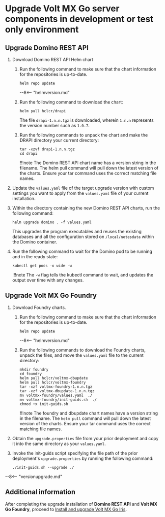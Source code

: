 # Upgrade Volt MX Go server components in development or test only environment


## Upgrade Domino REST API

1. Download Domino REST API Helm chart
    1. Run the following command to make sure that the chart information for the repositories is up-to-date. 

        ```
        helm repo update
        ```

        --8<-- "helmversion.md"
     
    2. Run the following command to download the chart:

        ```
        helm pull hclcr/drapi
        ```
        The file `drapi-1.n.n.tgz` is downloaded, wherein `1.n.n` represents the version number such as `1.0.7`.

    3. Run the following commands to unpack the chart and make the DRAPI directory your current directory:

        ```
        tar -xzvf drapi-1.n.n.tgz
        cd drapi
        ```
        !!!note
            The Domino REST API chart name has a version string in the filename. The helm pull command will pull down the latest version of the charts. Ensure your tar command uses the correct matching file names.

2. Update the `values.yaml` file of the target upgrade version with custom settings you want to apply from the `values.yaml` file of your current installation.
3. Within the directory containing the new Domino REST API charts, run the following command:

    ```
    helm upgrade domino . -f values.yaml
    ```

    This upgrades the program executables and reuses the existing databases and all the configuration stored on `/local/notesdata` within the Domino container.
    
4. Run the following command to wait for the Domino pod to be running and in the ready state:

    ```
    kubectl get pods -o wide -w
    ```

    !!!note
        The `-w` flag tells the kubectl command to wait, and updates the output over time with any changes.

## Upgrade Volt MX Go Foundry

1. Download Foundry charts.

    1. Run the following command to make sure that the chart information for the repositories is up-to-date.

        ```
        helm repo update
        ```

        --8<-- "helmversion.md"

    2. Run the following commands to download the Foundry charts, unpack the files, and move the `values.yaml` file to the current directory:

        ```
        mkdir foundry
        cd foundry
        helm pull hclcr/voltmx-dbupdate
        helm pull hclcr/voltmx-foundry
        tar -xzf voltmx-foundry-1.n.n.tgz
        tar -xzf voltmx-dbupdate-1.n.n.tgz
        mv voltmx-foundry/values.yaml  ./
        mv voltmx-foundry/init-guids.sh  ./
        chmod +x init-guids.sh
        ```

        !!!note
            The foundry and dbupdate chart names have a version string in the filename. The `helm pull` command will pull down the latest version of the charts. Ensure your tar command uses the correct matching file names.


2. Obtain the `upgrade.properties` file from your prior deployment and copy it into the same directory as your `values.yaml`.
3. Invoke the init-guids script specifying the file path of the prior deployment's `upgrade.properties` by running the following command:

    ```
    ./init-guids.sh --upgrade ./
    ```

--8<-- "versionupgrade.md"

## Additional information

After completing the upgrade installation of **Domino REST API** and **Volt MX Go Foundry**, proceed to [Install and upgrade Volt MX Go Iris](installiris.md).
